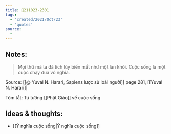 ```yaml
---
title: 💬211023-2301
tags:
  - 'created/2021/Oct/23'
  - 'quotes'
source:
  - 
---
```


## Notes:
> Mọi thứ mà ta đã tích lũy biến mất như một làn khói. Cuộc sống là một cuộc chạy đua vô nghĩa.

Source: [[@ Yuval N. Harari, Sapiens lược sử loài người]] page 281, [[Yuval N. Harari]]

Tóm tắt: Tư tưởng [[Phật Giáo]] về cuộc sống

## Ideas & thoughts:
- [[Ý nghĩa cuộc sống|Ý nghĩa cuộc sống]]